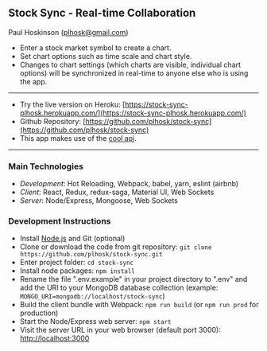## Stock Sync - Real-time Collaboration
Paul Hoskinson (plhosk@gmail.com)

- Enter a stock market symbol to create a chart.
- Set chart options such as time scale and chart style.
- Changes to chart settings (which charts are visible, individual chart options) will be synchronized in real-time to anyone else who is using the app.

---

- Try the live version on Heroku: [https://stock-sync-plhosk.herokuapp.com/](https://stock-sync-plhosk.herokuapp.com/)
- Github Repository: [https://github.com/plhosk/stock-sync](https://github.com/plhosk/stock-sync)
- This app makes use of the [cool api](https://cool.com/api).

---

### Main Technologies
- *Development*: Hot Reloading, Webpack, babel, yarn, eslint (airbnb)
- *Client*: React, Redux, redux-saga, Material UI, Web Sockets
- *Server*: Node/Express, Mongoose, Web Sockets

### Development Instructions
- Install [Node.js](https://nodejs.org/en/) and Git (optional)
- Clone or download the code from git repository: `git clone https://github.com/plhosk/stock-sync.git`
- Enter project folder: `cd stock-sync`
- Install node packages: `npm install`
- Rename the file ".env.example" in your project directory to ".env" and add the URI to your MongoDB database collection (example: `MONGO_URI=mongodb://localhost/stock-sync`)
- Build the client bundle with Webpack: `npm run build` (or `npm run prod` for production)
- Start the Node/Express web server: `npm start`
- Visit the server URL in your web browser (default port 3000): [http://localhost:3000](http://localhost:3000)
